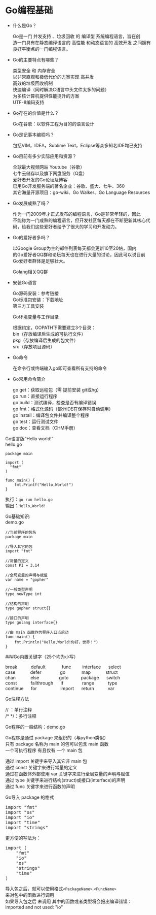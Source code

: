 Go编程基础
=====================
- 什么是Go？

  Go是一门 并发支持 、垃圾回收 的 编译型 系统编程语言，旨在创  
  造一门具有在静态编译语言的 高性能 和动态语言的 高效开发 之间拥有  
  良好平衡点的一门编程语言。  

- Go的主要特点有哪些？

  类型安全 和 内存安全  
  以非常直观和极低代价的方案实现 高并发  
  高效的垃圾回收机制  
  快速编译（同时解决C语言中头文件太多的问题）  
  为多核计算机提供性能提升的方案  
  UTF-8编码支持  

- Go存在的价值是什么？

  Go在谷歌：以软件工程为目的的语言设计

- Go是记事本编程吗？

  包括VIM，IDEA，Sublime Text，Eclipse等众多知名IDE均已支持

- Go目前有多少实际应用和资源？

  全球最大视频网站 Youtube（谷歌）   
  七牛云储存以及旗下网盘服务（Q盘）   
  爱好者开发的Go论坛及博客   
  已用Go开发服务端的著名企业：谷歌、盛大、七牛、360   
  其它海量开源项目：go-wiki、Go Walker、Go Language Resources   


- Go发展成熟了吗？

  作为一门2009年才正式发布的编程语言，Go是非常年轻的，因此   
  不能称为一门成熟的编程语言，但开发社区每天都在不断更新其核心代   
  码，给我们这些爱好者给予了很大的学习和开发动力。   

- Go的爱好者多吗？

  以Google Group为主的邮件列表每天都会更新10至20帖，国内   
  的Go爱好者QQ群和论坛每天也在进行大量的讨论，因此可以说目前   
  Go爱好者群体是足够壮大。  

  Golang相关QQ群

- 安装Go语言

  Go源码安装：参考链接   
  Go标准包安装：下载地址   
  第三方工具安装  
   
   
   
  Go环境变量与工作目录   
    
  根据约定，GOPATH下需要建立3个目录：  
  bin（存放编译后生成的可执行文件）  
  pkg（存放编译后生成的包文件）    
  src（存放项目源码）  


- Go命令

  在命令行或终端输入go即可查看所有支持的命令

- Go常用命令简介

  go get：获取远程包（需 提前安装 git或hg）   
  go run：直接运行程序   
  go build：测试编译，检查是否有编译错误   
  go fmt：格式化源码（部分IDE在保存时自动调用）   
  go install：编译包文件并编译整个程序   
  go test：运行测试文件   
  go doc：查看文档（CHM手册）   


Go语言版”Hello world!”    
hello.go

	package main
	
	import (
	  "fmt"
	)
	
	func main() {
		fmt.Printf("Hello,World!")
	}

执行：`go run hello.go`   
输出：`Hello,World!`   

Go基础知识:   
demo.go

	//当前程序的包名
	package main 
	
	//导入其它的包
	import "fmt"
	
	//常量的定义
	const PI = 3.14
	
	//全局变量的声明与赋值
	var name = "gopher"
	
	//一般类型声明
	type newType int 
	
	//结构的声明
	type gopher struct{}
	
	//接口的声明
	type golang interface{}
	
	//由 main 函数作为程序入口点启动
	func main() {
		fmt.Println("Hello,World!你好，世界！")
	}

###Go内置关键字（25个均为小写）
<p>
break&nbsp;&nbsp;&nbsp;&nbsp;&nbsp;&nbsp;&nbsp;&nbsp;&nbsp;&nbsp;&nbsp;default&nbsp;&nbsp;&nbsp;&nbsp;&nbsp;&nbsp;&nbsp;&nbsp;&nbsp;&nbsp;&nbsp;&nbsp;&nbsp;func&nbsp;&nbsp;&nbsp;&nbsp;&nbsp;&nbsp;&nbsp;&nbsp;&nbsp;interface&nbsp;&nbsp;&nbsp;&nbsp;&nbsp;&nbsp;select<br/>
case&nbsp;&nbsp;&nbsp;&nbsp;&nbsp;&nbsp;&nbsp;&nbsp;&nbsp;&nbsp;&nbsp;&nbsp;defer&nbsp;&nbsp;&nbsp;&nbsp;&nbsp;&nbsp;&nbsp;&nbsp;&nbsp;&nbsp;&nbsp;&nbsp;&nbsp;&nbsp;&nbsp;go&nbsp;&nbsp;&nbsp;&nbsp;&nbsp;&nbsp;&nbsp;&nbsp;&nbsp;&nbsp;&nbsp;&nbsp;&nbsp;map&nbsp;&nbsp;&nbsp;&nbsp;&nbsp;&nbsp;&nbsp;&nbsp;&nbsp;&nbsp;&nbsp;&nbsp;struct<br/>
chan&nbsp;&nbsp;&nbsp;&nbsp;&nbsp;&nbsp;&nbsp;&nbsp;&nbsp;&nbsp;&nbsp;&nbsp;else&nbsp;&nbsp;&nbsp;&nbsp;&nbsp;&nbsp;&nbsp;&nbsp;&nbsp;&nbsp;&nbsp;&nbsp;&nbsp;&nbsp;&nbsp;&nbsp;goto&nbsp;&nbsp;&nbsp;&nbsp;&nbsp;&nbsp;&nbsp;&nbsp;&nbsp;&nbsp;package&nbsp;&nbsp;&nbsp;&nbsp;&nbsp;&nbsp;switch<br/>
const&nbsp;&nbsp;&nbsp;&nbsp;&nbsp;&nbsp;&nbsp;&nbsp;&nbsp;&nbsp;&nbsp;fallthrough&nbsp;&nbsp;&nbsp;&nbsp;&nbsp;&nbsp;if&nbsp;&nbsp;&nbsp;&nbsp;&nbsp;&nbsp;&nbsp;&nbsp;&nbsp;&nbsp;&nbsp;&nbsp;&nbsp;&nbsp;&nbsp;range&nbsp;&nbsp;&nbsp;&nbsp;&nbsp;&nbsp;&nbsp;&nbsp;&nbsp;&nbsp;&nbsp;type<br/>
continue&nbsp;&nbsp;&nbsp;&nbsp;&nbsp;&nbsp;for&nbsp;&nbsp;&nbsp;&nbsp;&nbsp;&nbsp;&nbsp;&nbsp;&nbsp;&nbsp;&nbsp;&nbsp;&nbsp;&nbsp;&nbsp;&nbsp;&nbsp;&nbsp;&nbsp;import&nbsp;&nbsp;&nbsp;&nbsp;&nbsp;&nbsp;return&nbsp;&nbsp;&nbsp;&nbsp;&nbsp;&nbsp;&nbsp;&nbsp;&nbsp;&nbsp;&nbsp;var<br>
</p>

Go注释方法    
    
// ：单行注释    
/* */：多行注释    


Go程序的一般结构：demo.go    
    
Go程序是通过 package 来组织的（与python类似）    
只有 package 名称为 main 的包可以包含 main 函数    
一个可执行程序 有且仅有 一个 main 包    
    
通过 import 关键字来导入其它非 main 包    
通过 const 关键字来进行常量的定义    
通过在函数体外部使用 var 关键字来进行全局变量的声明与赋值    
通过 type 关键字来进行结构(struct)或接口(interface)的声明    
通过 func 关键字来进行函数的声明    

Go导入 package 的格式
<pre>
import "fmt"
import "os"
import "io"
import "time"
import "strings"
</pre>
更方便的写法为：
<pre>
import (
	"fmt"
	"io"
	"os"
	"strings"
	"time"
)
</pre>

导入包之后，就可以使用格式`<PackageName>`.`<FuncName>`   
来对包中的函数进行调用    
如果导入包之后 未调用 其中的函数或者类型将会报出编译错误：     
	imported and not used: "io"
